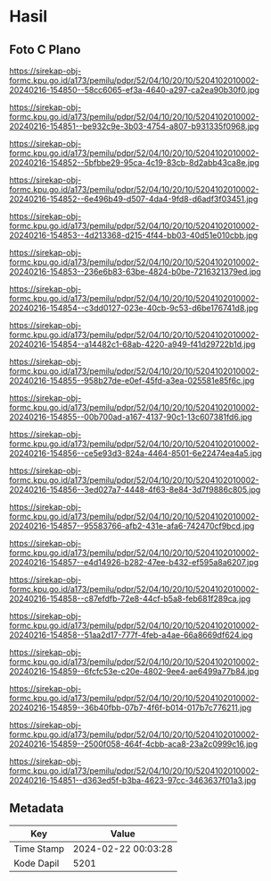 # Hasil

## Foto C Plano

https://sirekap-obj-formc.kpu.go.id/a173/pemilu/pdpr/52/04/10/20/10/5204102010002-20240216-154850--58cc6065-ef3a-4640-a297-ca2ea90b30f0.jpg

https://sirekap-obj-formc.kpu.go.id/a173/pemilu/pdpr/52/04/10/20/10/5204102010002-20240216-154851--be932c9e-3b03-4754-a807-b931335f0968.jpg

https://sirekap-obj-formc.kpu.go.id/a173/pemilu/pdpr/52/04/10/20/10/5204102010002-20240216-154852--5bfbbe29-95ca-4c19-83cb-8d2abb43ca8e.jpg

https://sirekap-obj-formc.kpu.go.id/a173/pemilu/pdpr/52/04/10/20/10/5204102010002-20240216-154852--6e496b49-d507-4da4-9fd8-d6adf3f03451.jpg

https://sirekap-obj-formc.kpu.go.id/a173/pemilu/pdpr/52/04/10/20/10/5204102010002-20240216-154853--4d213368-d215-4f44-bb03-40d51e010cbb.jpg

https://sirekap-obj-formc.kpu.go.id/a173/pemilu/pdpr/52/04/10/20/10/5204102010002-20240216-154853--236e6b83-63be-4824-b0be-7216321379ed.jpg

https://sirekap-obj-formc.kpu.go.id/a173/pemilu/pdpr/52/04/10/20/10/5204102010002-20240216-154854--c3dd0127-023e-40cb-9c53-d6be176741d8.jpg

https://sirekap-obj-formc.kpu.go.id/a173/pemilu/pdpr/52/04/10/20/10/5204102010002-20240216-154854--a14482c1-68ab-4220-a949-f41d29722b1d.jpg

https://sirekap-obj-formc.kpu.go.id/a173/pemilu/pdpr/52/04/10/20/10/5204102010002-20240216-154855--958b27de-e0ef-45fd-a3ea-025581e85f6c.jpg

https://sirekap-obj-formc.kpu.go.id/a173/pemilu/pdpr/52/04/10/20/10/5204102010002-20240216-154855--00b700ad-a167-4137-90c1-13c607381fd6.jpg

https://sirekap-obj-formc.kpu.go.id/a173/pemilu/pdpr/52/04/10/20/10/5204102010002-20240216-154856--ce5e93d3-824a-4464-8501-6e22474ea4a5.jpg

https://sirekap-obj-formc.kpu.go.id/a173/pemilu/pdpr/52/04/10/20/10/5204102010002-20240216-154856--3ed027a7-4448-4f63-8e84-3d7f9886c805.jpg

https://sirekap-obj-formc.kpu.go.id/a173/pemilu/pdpr/52/04/10/20/10/5204102010002-20240216-154857--95583766-afb2-431e-afa6-742470cf9bcd.jpg

https://sirekap-obj-formc.kpu.go.id/a173/pemilu/pdpr/52/04/10/20/10/5204102010002-20240216-154857--e4d14926-b282-47ee-b432-ef595a8a6207.jpg

https://sirekap-obj-formc.kpu.go.id/a173/pemilu/pdpr/52/04/10/20/10/5204102010002-20240216-154858--c87efdfb-72e8-44cf-b5a8-feb681f289ca.jpg

https://sirekap-obj-formc.kpu.go.id/a173/pemilu/pdpr/52/04/10/20/10/5204102010002-20240216-154858--51aa2d17-777f-4feb-a4ae-66a8669df624.jpg

https://sirekap-obj-formc.kpu.go.id/a173/pemilu/pdpr/52/04/10/20/10/5204102010002-20240216-154859--6fcfc53e-c20e-4802-9ee4-ae6499a77b84.jpg

https://sirekap-obj-formc.kpu.go.id/a173/pemilu/pdpr/52/04/10/20/10/5204102010002-20240216-154859--36b40fbb-07b7-4f6f-b014-017b7c776211.jpg

https://sirekap-obj-formc.kpu.go.id/a173/pemilu/pdpr/52/04/10/20/10/5204102010002-20240216-154859--2500f058-464f-4cbb-aca8-23a2c0999c16.jpg

https://sirekap-obj-formc.kpu.go.id/a173/pemilu/pdpr/52/04/10/20/10/5204102010002-20240216-154851--d363ed5f-b3ba-4623-97cc-3463637f01a3.jpg


## Metadata

| Key        | Value               |
| ---------- | ------------------- |
| Time Stamp | 2024-02-22 00:03:28 |
| Kode Dapil | 5201                |



